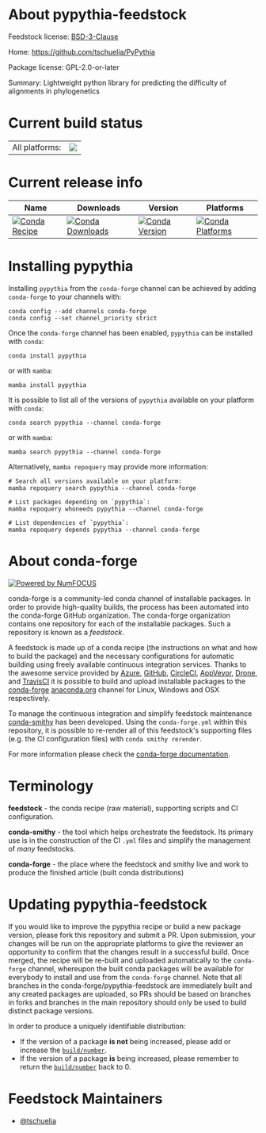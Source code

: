 About pypythia-feedstock
========================

Feedstock license: [BSD-3-Clause](https://github.com/conda-forge/pypythia-feedstock/blob/main/LICENSE.txt)

Home: https://github.com/tschuelia/PyPythia

Package license: GPL-2.0-or-later

Summary: Lightweight python library for predicting the difficulty of alignments in phylogenetics

Current build status
====================


<table><tr><td>All platforms:</td>
    <td>
      <a href="https://dev.azure.com/conda-forge/feedstock-builds/_build/latest?definitionId=19490&branchName=main">
        <img src="https://dev.azure.com/conda-forge/feedstock-builds/_apis/build/status/pypythia-feedstock?branchName=main">
      </a>
    </td>
  </tr>
</table>

Current release info
====================

| Name | Downloads | Version | Platforms |
| --- | --- | --- | --- |
| [![Conda Recipe](https://img.shields.io/badge/recipe-pypythia-green.svg)](https://anaconda.org/conda-forge/pypythia) | [![Conda Downloads](https://img.shields.io/conda/dn/conda-forge/pypythia.svg)](https://anaconda.org/conda-forge/pypythia) | [![Conda Version](https://img.shields.io/conda/vn/conda-forge/pypythia.svg)](https://anaconda.org/conda-forge/pypythia) | [![Conda Platforms](https://img.shields.io/conda/pn/conda-forge/pypythia.svg)](https://anaconda.org/conda-forge/pypythia) |

Installing pypythia
===================

Installing `pypythia` from the `conda-forge` channel can be achieved by adding `conda-forge` to your channels with:

```
conda config --add channels conda-forge
conda config --set channel_priority strict
```

Once the `conda-forge` channel has been enabled, `pypythia` can be installed with `conda`:

```
conda install pypythia
```

or with `mamba`:

```
mamba install pypythia
```

It is possible to list all of the versions of `pypythia` available on your platform with `conda`:

```
conda search pypythia --channel conda-forge
```

or with `mamba`:

```
mamba search pypythia --channel conda-forge
```

Alternatively, `mamba repoquery` may provide more information:

```
# Search all versions available on your platform:
mamba repoquery search pypythia --channel conda-forge

# List packages depending on `pypythia`:
mamba repoquery whoneeds pypythia --channel conda-forge

# List dependencies of `pypythia`:
mamba repoquery depends pypythia --channel conda-forge
```


About conda-forge
=================

[![Powered by
NumFOCUS](https://img.shields.io/badge/powered%20by-NumFOCUS-orange.svg?style=flat&colorA=E1523D&colorB=007D8A)](https://numfocus.org)

conda-forge is a community-led conda channel of installable packages.
In order to provide high-quality builds, the process has been automated into the
conda-forge GitHub organization. The conda-forge organization contains one repository
for each of the installable packages. Such a repository is known as a *feedstock*.

A feedstock is made up of a conda recipe (the instructions on what and how to build
the package) and the necessary configurations for automatic building using freely
available continuous integration services. Thanks to the awesome service provided by
[Azure](https://azure.microsoft.com/en-us/services/devops/), [GitHub](https://github.com/),
[CircleCI](https://circleci.com/), [AppVeyor](https://www.appveyor.com/),
[Drone](https://cloud.drone.io/welcome), and [TravisCI](https://travis-ci.com/)
it is possible to build and upload installable packages to the
[conda-forge](https://anaconda.org/conda-forge) [anaconda.org](https://anaconda.org/)
channel for Linux, Windows and OSX respectively.

To manage the continuous integration and simplify feedstock maintenance
[conda-smithy](https://github.com/conda-forge/conda-smithy) has been developed.
Using the ``conda-forge.yml`` within this repository, it is possible to re-render all of
this feedstock's supporting files (e.g. the CI configuration files) with ``conda smithy rerender``.

For more information please check the [conda-forge documentation](https://conda-forge.org/docs/).

Terminology
===========

**feedstock** - the conda recipe (raw material), supporting scripts and CI configuration.

**conda-smithy** - the tool which helps orchestrate the feedstock.
                   Its primary use is in the construction of the CI ``.yml`` files
                   and simplify the management of *many* feedstocks.

**conda-forge** - the place where the feedstock and smithy live and work to
                  produce the finished article (built conda distributions)


Updating pypythia-feedstock
===========================

If you would like to improve the pypythia recipe or build a new
package version, please fork this repository and submit a PR. Upon submission,
your changes will be run on the appropriate platforms to give the reviewer an
opportunity to confirm that the changes result in a successful build. Once
merged, the recipe will be re-built and uploaded automatically to the
`conda-forge` channel, whereupon the built conda packages will be available for
everybody to install and use from the `conda-forge` channel.
Note that all branches in the conda-forge/pypythia-feedstock are
immediately built and any created packages are uploaded, so PRs should be based
on branches in forks and branches in the main repository should only be used to
build distinct package versions.

In order to produce a uniquely identifiable distribution:
 * If the version of a package **is not** being increased, please add or increase
   the [``build/number``](https://docs.conda.io/projects/conda-build/en/latest/resources/define-metadata.html#build-number-and-string).
 * If the version of a package **is** being increased, please remember to return
   the [``build/number``](https://docs.conda.io/projects/conda-build/en/latest/resources/define-metadata.html#build-number-and-string)
   back to 0.

Feedstock Maintainers
=====================

* [@tschuelia](https://github.com/tschuelia/)

